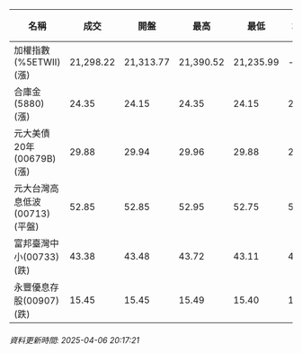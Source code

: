 | 名稱 | 成交 | 開盤 | 最高 | 最低 | 均價 | 成交金額(億) | 昨收 | 漲跌幅 | 漲跌 | 總量 | 昨量 | 振幅 |
| -------- | -------- | -------- | -------- |-------- | -------- | -------- |-------- |-------- |-------- | -------- | -------- |-------- |
|加權指數(%5ETWII) (漲)|21,298.22|21,313.77|21,390.52|21,235.99|-|2,332.75|21,280.17|0.08%|18.05|4,932,654|0|0.73%|
|合庫金(5880) (漲)|24.35|24.15|24.35|24.15|24.31|1.57|24.25|0.41%|0.10|6,456|8,081|0.82%|
|元大美債20年(00679B) (漲)|29.88|29.94|29.96|29.88|29.92|15.22|29.87|0.03%|0.01|50,874|88,104|0.27%|
|元大台灣高息低波(00713) (平盤)|52.85|52.85|52.95|52.75|52.84|5.30|52.85|0.00%|0.00|10,035|13,317|0.38%|
|富邦臺灣中小(00733) (跌)|43.38|43.48|43.72|43.11|43.39|0.707|43.50|0.28%|0.12|1,629|2,907|1.40%|
|永豐優息存股(00907) (跌)|15.45|15.45|15.49|15.40|15.45|0.296|15.46|0.06%|0.01|1,914|1,135|0.58%|
###### 資料更新時間: 2025-04-06 20:17:21